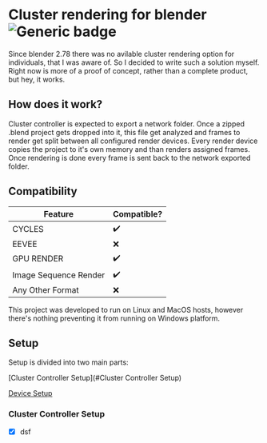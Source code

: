 # Cluster rendering for blender ![Generic badge](https://img.shields.io/badge/status-PreAlpha-<COLOR>.svg)

Since blender 2.78 there was no avilable cluster rendering option for individuals, that I was aware of. So I decided to write such a solution myself. Right now is more of a proof of concept, rather than a complete product, but hey, it works.

## How does it work?

Cluster controller is expected to export a network folder. Once a zipped .blend project gets dropped into it, this file get analyzed and frames to render get split between all configured render devices. Every render device copies the project to it's own memory and than renders assigned frames. Once rendering is done every frame is sent back to the network exported folder. 

## Compatibility

| Feature       | Compatible?   |
| ------------- | ------------- |
| CYCLES        | :heavy_check_mark: |
| EEVEE         | :x: |
| GPU RENDER    | :heavy_check_mark: |
| Image Sequence Render | :heavy_check_mark: |
| Any Other Format  | :x: |

This project was developed to run on Linux and MacOS hosts, however there's nothing preventing it from running on Windows platform.

## Setup

Setup is divided into two main parts:

[Cluster Controller Setup](#Cluster Controller Setup)

[Device Setup](#place-2)

### Cluster Controller Setup
- [x] dsf